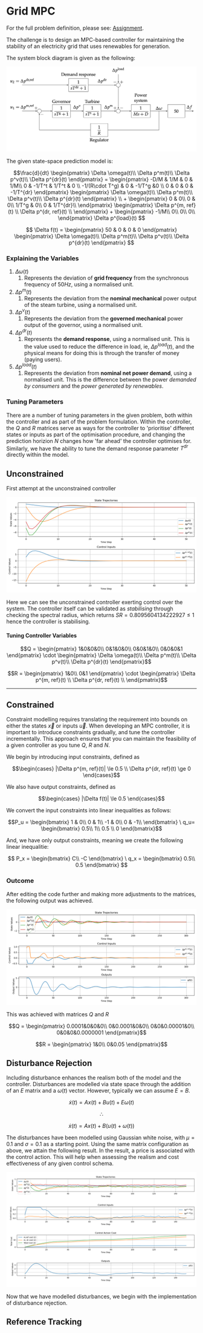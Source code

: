 # Grid MPC

For the full problem definition, please see: [Assignment](/docs/ACS6116%20assignment.pdf).

The challenge is to design an MPC-based controller for maintaining the stability of an electricity grid that uses renewables for generation. 

The system block diagram is given as the following:

![System block diagram](docs/system_transfer_fcns.png)

The given state-space prediction model is:

```math
\frac{d}{dt}
\begin{pmatrix}
\Delta \omega(t)\\
\Delta p^m(t)\\
\Delta p^v(t)\\
\Delta p^{dr}(t)
\end{pmatrix}
= 
\begin{pmatrix}
-D/M & 1/M & 0 & 1/M\\
0 & -1/T^t & 1/T^t & 0 \\
-1/(R\cdot T^g) & 0 & -1/T^g &0 \\
0 & 0 & 0 & -1/T^{dr}
\end{pmatrix}
\begin{pmatrix}
\Delta \omega(t)\\
\Delta p^m(t)\\
\Delta p^v(t)\\
\Delta p^{dr}(t)
\end{pmatrix}
\\
+

\begin{pmatrix}
0 & 0\\
0 & 0\\
1/T^g & 0\\
0 & 1/T^{dr}\\
\end{pmatrix}

\begin{pmatrix}
\Delta p^{m, ref}(t) \\
\Delta p^{dr, ref}(t) \\
\end{pmatrix}

+
\begin{pmatrix}
-1/M\\
0\\
0\\
0\\
\end{pmatrix}
\Delta p^{load}(t)

```

```math

\Delta f(t) = 
\begin{pmatrix}
50 & 0 & 0 & 0 
\end{pmatrix}
\begin{pmatrix}
\Delta \omega(t)\\
\Delta p^m(t)\\
\Delta p^v(t)\\
\Delta p^{dr}(t)
\end{pmatrix}

```


### Explaining the Variables

1. $\Delta \omega (t)$
    1. Represents the deviation of **grid frequency** from the synchronous frequency of $50Hz$, using a normalised unit.
2. $\Delta p^m (t)$ 
    1. Represents the deviation from the **nominal mechanical** power output of the steam turbine, using a normalised unit.
3. $\Delta p^v (t)$ 
    1. Represents the deviation from the **governed mechanical** power output of the governor, using a normalised unit.
4. $\Delta p^{dr} (t)$
    1. Represents the **demand response**, using a normalised unit. This is the value used to reduce the difference in load, ie, $\Delta p^{load} (t)$, and the physical means for doing this is through the transfer of money (paying users).
5. $\Delta p^{load} (t)$
    1. Represents the deviation from **nominal net power demand**, using a normalised unit. This is the difference between the power _demanded by consumers_ and the _power generated by renewables_. 

### Tuning Parameters

There are a number of tuning parameters in the given problem, both within the controller and as part of the problem formulation. Within the controller, the $Q$ and $R$ matrices serve as ways for the controller to 'prioritise' different states or inputs as part of the optimisation procedure, and changing the prediction horizion $N$ changes how 'far ahead' the controller optimises for. Similarly, we have the ability to tune the demand response parameter $T^{dr}$ directly within the model. 



## Unconstrained

First attempt at the unconstrained controller

![unconstrained version 1](/docs/Figure_1_unconstrained.png)

Here we can see the unconstrained controller exerting control over the system. 
The controller itself can be validated as _stabilising_ through checking the spectral radius, which returns $SR = 0.8095604134222927\le 1$ hence the controller is stabilising.


#### Tuning Controller Variables

```math
Q = \begin{pmatrix}
1&0&0&0\\
0&1&0&0\\
0&0&1&0\\
0&0&0&1
\end{pmatrix}
\cdot 
\begin{pmatrix}
\Delta \omega(t)\\
\Delta p^m(t)\\
\Delta p^v(t)\\
\Delta p^{dr}(t)
\end{pmatrix}
```


```math
R = \begin{pmatrix}
1&0\\
0&1
\end{pmatrix}
\cdot 
\begin{pmatrix}
\Delta p^{m, ref}(t) \\
\Delta p^{dr, ref}(t) \\
\end{pmatrix}
```

---


## Constrained

Constraint modelling requires translating the requirement into bounds on either the states $\vec x$ or inputs $\vec u$. When developing an MPC controller, it is important to introduce constraints gradually, and tune the controller incrementally. This approach ensures that you can maintain the feasibility of a given controller as you tune $Q$, $R$ and $N$. 

We begin by introducing input constraints, defined as 

```math
\begin{cases}
|\Delta p^{m, ref}(t)| \le 0.5 \\
\Delta p^{dr, ref}(t) \ge 0
\end{cases}
```
We also have output constraints, defined as
```math
\begin{cases}
|\Delta f(t)| \le 0.5
\end{cases}
```
We convert the input constraints into linear inequalities as follows:

```math
P_u = 

\begin{bmatrix}
1 & 0\\
0 & 1\\
-1 & 0\\
0 & -1\\
\end{bmatrix}
\

q_u= \begin{bmatrix}
0.5\\
1\\
0.5 \\
0
\end{bmatrix}
```

And, we have only output constraints, meaning we create the following linear inequalitie:

```math

P_x = \begin{bmatrix}
C\\
-C
\end{bmatrix}

\

q_x = \begin{bmatrix}
0.5\\
0.5

\end{bmatrix}

```

### Outcome
After editing the code further and making more adjustments to the matrices, the following output was achieved. 

![constrained_2](/docs/constrained_attempt_2.png)


This was achieved with matrices $Q$ and $R$


```math
Q = \begin{pmatrix}
0.0001&0&0&0\\
0&0.0001&0&0\\
0&0&0.00001&0\\
0&0&0&0.0000001
\end{pmatrix}
```


```math
R = \begin{pmatrix}
1&0\\
0&0.05
\end{pmatrix}
```

<!-- ### Modelling the Constraints
Constraints within MPC are more convenient if written as linear inequality constraints.  -->

<!--
We have the following constraints given as part of the problem. 


 ```math

\begin{bmatrix}



\end{bmatrix}
qwe
``` -->





## Disturbance Rejection

Including disturbance enhances the realism both of the model and the controller. Disturbances are modelled via state space through the addition of an $E$ matrix and a $\omega(t)$ vector. However, typically we can assume $E=B$.

```math
 \dot x(t) = Ax(t)+Bu(t)+E\omega(t)

```
```math
\therefore
```
```math
 \dot x(t) = Ax(t)+B(u(t) + \omega(t))
```
The disturbances have been modelled using Gaussian white noise, with $\mu = 0.1$ and $\sigma = 0.1$ as a starting point. Using the same matrix configuration as above, we attain the following result. In the result, a price is associated with the control action. This will help when assessing the realism and cost effectiveness of any given control schema. 

![disturbance_included](docs/with_disturbance_1.png)

Now that we have modelled disturbances, we begin with the implementation of disturbance rejection. 



## Reference Tracking


